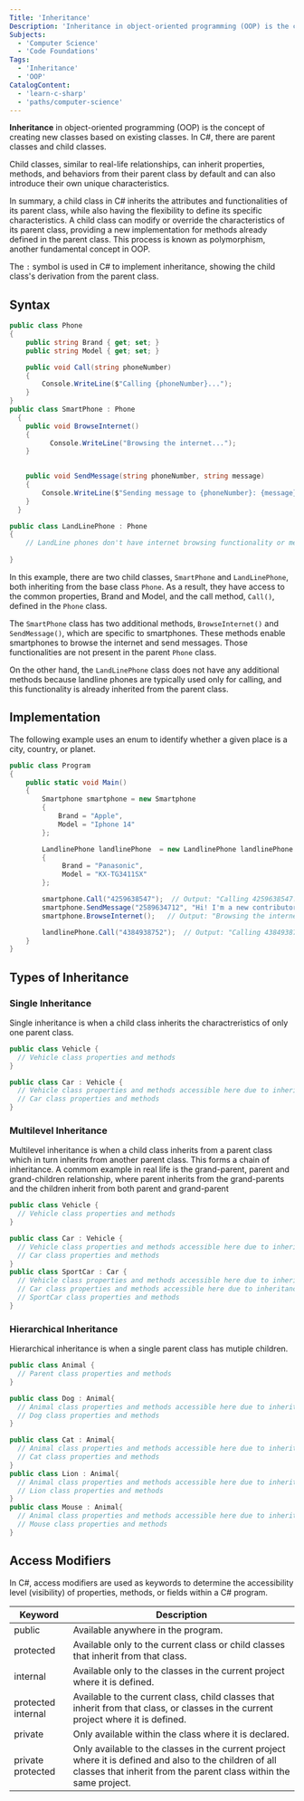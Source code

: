 ```yaml
---
Title: 'Inheritance'
Description: 'Inheritance in object-oriented programming (OOP) is the concept of creating new classes based on existing classes'
Subjects:
  - 'Computer Science'
  - 'Code Foundations'
Tags:
  - 'Inheritance'
  - 'OOP'
CatalogContent:
  - 'learn-c-sharp'
  - 'paths/computer-science'
---
```


**Inheritance** in object-oriented programming (OOP) is the concept of creating new classes based on existing classes. In C#, there are parent classes and child classes. 

Child classes, similar to real-life relationships, can inherit properties, methods, and behaviors from their parent class by default and can also introduce their own unique characteristics.

In summary, a child class in C# inherits the attributes and functionalities of its parent class, while also having the flexibility to define its specific characteristics. A child class can modify or override the characteristics of its parent class, providing a new implementation for methods already defined in the parent class. This process is known as polymorphism, another fundamental concept in OOP.

The `:` symbol is used in C# to implement inheritance, showing the child class's derivation from the parent class.

## Syntax

```cs
public class Phone
{
    public string Brand { get; set; }
    public string Model { get; set; }

    public void Call(string phoneNumber)
    {
        Console.WriteLine($"Calling {phoneNumber}...");
    }
}
public class SmartPhone : Phone
  {
    public void BrowseInternet()
    {
          Console.WriteLine("Browsing the internet...");
    }

      
    public void SendMessage(string phoneNumber, string message)
    {
        Console.WriteLine($"Sending message to {phoneNumber}: {message}");
    }
  }

public class LandLinePhone : Phone
{
    // LandLine phones don't have internet browsing functionality or message functionality
    
}

```

In this example, there are two child classes, `SmartPhone` and `LandLinePhone`, both inheriting from the base class `Phone`. As a result, they have access to the common properties, Brand and Model, and the call method, `Call()`, defined in the `Phone` class.

The `SmartPhone` class has two additional methods, `BrowseInternet()` and `SendMessage()`, which are specific to smartphones. These methods enable smartphones to browse the internet and send messages. Those functionalities are not present in the parent `Phone` class. 

On the other hand, the `LandLinePhone` class does not have any additional methods because landline phones are typically used only for calling, and this functionality is already inherited from the parent class.



## Implementation

The following example uses an enum to identify whether a given place is a city, country, or planet.

```cs
public class Program
{
    public static void Main()
    {
        Smartphone smartphone = new Smartphone
        {
            Brand = "Apple",
            Model = "Iphone 14"
        };

        LandlinePhone landlinePhone  = new LandlinePhone landlinePhone 
        {
             Brand = "Panasonic",
             Model = "KX-TG3411SX"
        };

        smartphone.Call("4259638547");  // Output: "Calling 4259638547..."
        smartphone.SendMessage("2589634712", "Hi! I'm a new contributor of codecademy"); // Output: "Sending message to 2589634712: Hi! I'm a new contributor of codecademy"
        smartphone.BrowseInternet();   // Output: "Browsing the internet..."

        landlinePhone.Call("4384938752");  // Output: "Calling 4384938752..."
    }
}

```


## Types of Inheritance


### Single Inheritance

Single inheritance is when a child class inherits the charactreristics of only one parent class.

```cs
public class Vehicle {
  // Vehicle class properties and methods
}

public class Car : Vehicle {
  // Vehicle class properties and methods accessible here due to inheritance
  // Car class properties and methods
}
```


### Multilevel Inheritance

Multilevel inheritance is when a child class inherits from a parent class which in turn inherits from another parent class. This forms a chain of inheritance. A commom example in real life is the grand-parent, parent and grand-children relationship,
where parent inherits from the grand-parents and the children inherit from both parent and grand-parent

```cs
public class Vehicle {
  // Vehicle class properties and methods
}

public class Car : Vehicle {
  // Vehicle class properties and methods accessible here due to inheritance
  // Car class properties and methods
}
public class SportCar : Car {
  // Vehicle class properties and methods accessible here due to inheritance
  // Car class properties and methods accessible here due to inheritance
  // SportCar class properties and methods
}

```


### Hierarchical Inheritance

Hierarchical inheritance is when a single parent class has mutiple children.

```cs
public class Animal {
  // Parent class properties and methods
}

public class Dog : Animal{
  // Animal class properties and methods accessible here due to inheritance
  // Dog class properties and methods
}

public class Cat : Animal{
  // Animal class properties and methods accessible here due to inheritance
  // Cat class properties and methods
}
public class Lion : Animal{
  // Animal class properties and methods accessible here due to inheritance
  // Lion class properties and methods
}
public class Mouse : Animal{
  // Animal class properties and methods accessible here due to inheritance
  // Mouse class properties and methods
}
```

## Access Modifiers

In C#, access modifiers are used as keywords to determine the accessibility level (visibility) of properties, methods, or fields within a C# program.

| Keyword          | Description                                            |
|------------------|--------------------------------------------------------|
| public           | Available anywhere in the program.                              |
| protected        | Available only to the current class or child classes that inherit from that class.|
| internal         | Available only to the classes in the current project where it is defined.     |
| protected internal | Available to the current class, child classes that inherit from that class, or classes in the current project where it is defined. |
| private          | Only available within the class where it is declared.                 |
| private protected | Only available to the classes in the current project where it is defined and also to the children of all classes that inherit from the parent class within  the same project.   |

